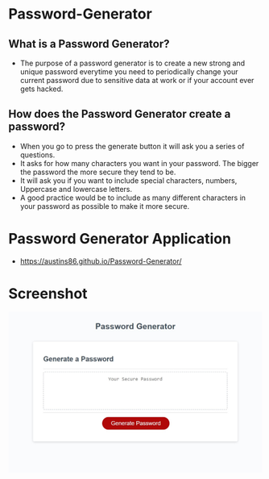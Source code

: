 # Password-Generator

## What is a Password Generator? 

- The purpose of a password generator is to create a new strong and unique password everytime you need to periodically 
change your current password due to sensitive data at work or if your account ever gets hacked. 

## How does the Password Generator create a password?

- When you go to press the generate button it will ask you a series of questions.
- It asks for how many characters you want in your password. The bigger the password the more secure they tend to be. 
- It will ask you if you want to include special characters, numbers, Uppercase and lowercase letters.
- A good practice would be to include as many different characters in your password as possible to make it more secure. 


# Password Generator Application
- https://austins86.github.io/Password-Generator/

# Screenshot
![Screenshot](Assets\Password-Generator-Screenshot.jpg)
